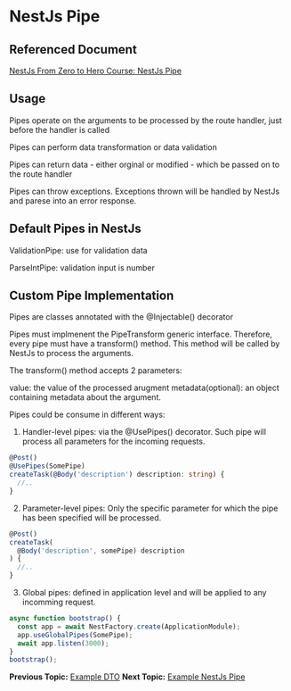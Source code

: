 # NestJs Pipe

## Referenced Document

[NestJs From Zero to Hero Course: NestJs Pipe](https://www.udemy.com/course/nestjs-zero-to-hero/learn/lecture/26681372#overview)

## Usage

Pipes operate on the arguments to be processed by the route handler, just before the handler is called

Pipes can perform data transformation or data validation

Pipes can return data - either orginal or modified - which be passed on to the route handler

Pipes can throw exceptions. Exceptions thrown will be handled by NestJs and parese into an error response.

## Default Pipes in NestJs

ValidationPipe: use for validation data

ParseIntPipe: validation input is number

## Custom Pipe Implementation

Pipes are classes annotated with the @Injectable() decorator

Pipes must implmenent the PipeTransform generic interface. Therefore, every pipe must have a transform() method. This method will be called by NestJs to process the arguments.

The transform() method accepts 2 parameters:

value: the value of the processed arugment
metadata(optional): an object containing metadata about the argument.

Pipes could be consume in different ways:

1. Handler-level pipes: via the @UsePipes() decorator. Such pipe will process all parameters for the incoming requests.

```typescript
@Post()
@UsePipes(SomePipe)
createTask(@Body('description') description: string) {
  //..
}
```
2. Parameter-level pipes: Only the specific parameter for which the pipe has been specified will be processed.

```typescript
@Post()
createTask(
  @Body('description', somePipe) description  
) {
  //..
}
```

3. Global pipes: defined in application level and will be applied to any incomming request.

```typescript
async function bootstrap() {
  const app = await NestFactory.create(ApplicationModule);
  app.useGlobalPipes(SomePipe);
  await app.listen(3000);
}
bootstrap();
```

**Previous Topic:** [Example DTO](example-dto/README.md "Example DTO")
**Next Topic:** [Example NestJs Pipe](example-nestjs-pipe/README.md "Example NestJs Pipe")